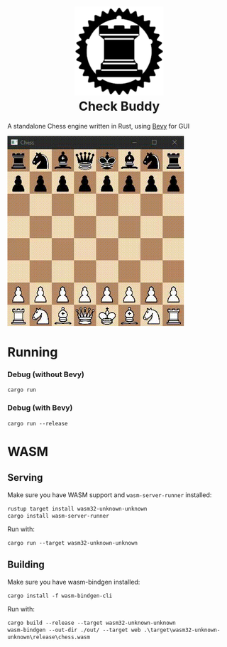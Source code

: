 <h1 align="center">
  <img src="assets/logo256.png" width=200 height=200/><br>
  Check Buddy
  </a>
</h1>

<p>A standalone Chess engine written in Rust, using <a href="https://github.com/bevyengine/bevy/" target="_blank">Bevy</a> for GUI
</p>

![](assets/footage.gif)

# Running

### Debug (without Bevy)

```commandline
cargo run 
```

### Debug (with Bevy)

```commandline
cargo run --release
```

# WASM

## Serving

Make sure you have WASM support and `wasm-server-runner` installed:

```commandline
rustup target install wasm32-unknown-unknown
cargo install wasm-server-runner
```

Run with:

```commandline
cargo run --target wasm32-unknown-unknown
```

## Building

Make sure you have wasm-bindgen installed:

```commandline
cargo install -f wasm-bindgen-cli
```

Run with:

```commandline
cargo build --release --target wasm32-unknown-unknown
wasm-bindgen --out-dir ./out/ --target web .\target\wasm32-unknown-unknown\release\chess.wasm
```
